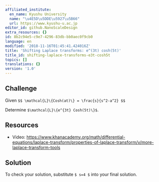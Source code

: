 ```yaml
---
affiliated_institute:
  en_name: Kyushu University
  name: "\u4E5D\u5DDE\u5927\u5B66"
  url: https://www.kyushu-u.ac.jp
editor_id: github.NanoScaleDesign
extra_resources: {}
id: 8b2c94e5-c9e7-4296-83db-bb0aec0f9cb0
language: en
modified: '2018-11-16T01:45:41.424016Z'
title: 'Shifting Laplace transforms: e^(3t) cosh(5t)'
title_id: shifting-laplace-transforms-e3t-cosh5t
topics: []
translations: {}
version: '1.0'
---
```


## Challenge
Given
`$$
    \mathcal{L}\{Cosh(at)\} = \frac{s}{s^2-a^2}
$$`

Determine `$\mathcal{L}\{e^{3t} Cosh(5t)\}$`.

## Resources
- Video: https://www.khanacademy.org/math/differential-equations/laplace-transform/properties-of-laplace-transform/v/more-laplace-transform-tools

## Solution
To check your solution, substitute `$ s=4 $` into your final solution.
